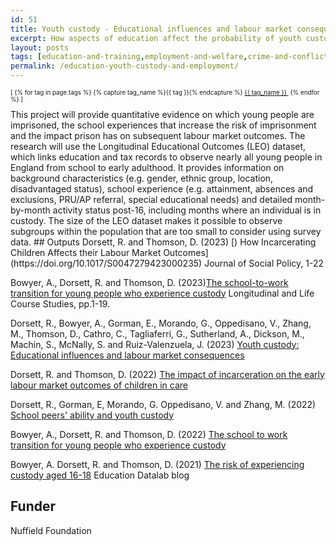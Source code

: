 ```yaml
---
id: 51
title: Youth custody - Educational influences and labour market consequences
excerpt: How aspects of education affect the probability of youth custody and the effect of custody on the school-to-work transition
layout: posts
tags: [education-and-training,employment-and-welfare,crime-and-conflict,instrumental-variables,duration-analysis,modelling-and-descriptives]
permalink: /education-youth-custody-and-employment/
---
```

<div>
  <p style="font-size:.7em;">
    [
    {% for tag in page.tags %}
      {% capture tag_name %}{{ tag }}{% endcapture %}
      <a href="/{{ tag_name }}"><nobr>{{ tag_name }}</nobr>&nbsp;</a>
    {% endfor %}
    ]
  </p>
</div>
This project will provide quantitative evidence on which young people are imprisoned, the school experiences that increase the risk of imprisonment and the impact prison has on subsequent labour market outcomes.  The research will use the Longitudinal Educational Outcomes (LEO) dataset, which links education and tax records to observe nearly all young people in England from school to early adulthood. It provides information on background characteristics (e.g. gender, ethnic group, location, disadvantaged status), school experience (e.g. attainment, absences and exclusions, PRU/AP referral, special educational needs) and detailed month-by-month activity status post-16, including months where an individual is in custody. The size of the LEO dataset makes it possible to observe subgroups within the population that are too small to consider using survey data.
## Outputs
Dorsett, R. and Thomson, D. (2023) [) How Incarcerating Children Affects their Labour Market Outcomes](https://doi.org/10.1017/S0047279423000235) Journal of Social Policy, 1-22

Bowyer, A., Dorsett, R. and Thomson, D. (2023)[The school-to-work transition for young people who experience custody](https://bristoluniversitypressdigital.com/view/journals/llcs/aop/article-10.1332-175795921X16726787156855/article-10.1332-175795921X16726787156855.xml) Longitudinal and Life Course Studies, pp.1-19.

Dorsett, R., Bowyer, A., Gorman, E., Morando, G., Oppedisano, V., Zhang, M., Thomson, D., Cathro, C., Tagliaferri, G., Sutherland, A., Dickson, M., Machin, S., McNally, S. and Ruiz-Valenzuela, J. (2023) [Youth custody: Educational influences and labour market consequences](/assets/docs/MPO.pdf) 

Dorsett, R. and Thomson, D. (2022) [The impact of incarceration on the early labour market outcomes of children in care](/assets/docs/DT.pdf)

Dorsett, R., Gorman, E, Morando, G. Oppedisano, V. and Zhang, M. (2022) [School peers' ability and youth custody](/assets/docs/DGMOZ.pdf)

Bowyer, A., Dorsett, R. and Thomson, D. (2022) [The school to work transition for young people who experience custody](/assets/docs/BDT.pdf)

Bowyer, A. Dorsett, R. and Thomson, D. (2021) [The risk of experiencing custody aged 16-18](https://ffteducationdatalab.org.uk/2021/03/the-risk-of-experiencing-custody-aged-16-18/) Education Datalab blog

## Funder
Nuffield Foundation
